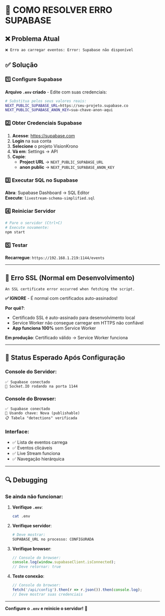 # 🔧 COMO RESOLVER ERRO SUPABASE

## ❌ Problema Atual

```
❌ Erro ao carregar eventos: Error: Supabase não disponível
```

## ✅ Solução

### 1️⃣ Configure Supabase

**Arquivo `.env` criado** - Edite com suas credenciais:

```bash
# Substitua pelos seus valores reais:
NEXT_PUBLIC_SUPABASE_URL=https://seu-projeto.supabase.co
NEXT_PUBLIC_SUPABASE_ANON_KEY=sua-chave-anon-aqui
```

### 2️⃣ Obter Credenciais Supabase

1. **Acesse**: https://supabase.com
2. **Login** na sua conta
3. **Selecione** o projeto VisionKrono
4. **Vá em**: Settings → API
5. **Copie**:
   - **Project URL** → `NEXT_PUBLIC_SUPABASE_URL`
   - **anon public** → `NEXT_PUBLIC_SUPABASE_ANON_KEY`

### 3️⃣ Executar SQL no Supabase

**Abra**: Supabase Dashboard → SQL Editor  
**Execute**: `livestream-schema-simplified.sql`

### 4️⃣ Reiniciar Servidor

```bash
# Pare o servidor (Ctrl+C)
# Execute novamente:
npm start
```

### 5️⃣ Testar

**Recarregue**: `https://192.168.1.219:1144/events`

---

## 🚨 Erro SSL (Normal em Desenvolvimento)

```
An SSL certificate error occurred when fetching the script.
```

**✅ IGNORE** - É normal com certificados auto-assinados!

**Por quê?**:
- Certificado SSL é auto-assinado para desenvolvimento local
- Service Worker não consegue carregar em HTTPS não confiável
- **App funciona 100%** sem Service Worker

**Em produção**: Certificado válido → Service Worker funciona

---

## 🎯 Status Esperado Após Configuração

### Console do Servidor:
```
✅ Supabase conectado
📡 Socket.IO rodando na porta 1144
```

### Console do Browser:
```
✅ Supabase conectado
🔑 Usando chave: Nova (publishable)
📋 Tabela "detections" verificada
```

### Interface:
- ✅ Lista de eventos carrega
- ✅ Eventos clicáveis
- ✅ Live Stream funciona
- ✅ Navegação hierárquica

---

## 🔍 Debugging

### Se ainda não funcionar:

1. **Verifique `.env`**:
   ```bash
   cat .env
   ```

2. **Verifique servidor**:
   ```bash
   # Deve mostrar:
   SUPABASE_URL no processo: CONFIGURADA
   ```

3. **Verifique browser**:
   ```javascript
   // Console do browser:
   console.log(window.supabaseClient.isConnected);
   // Deve retornar: true
   ```

4. **Teste conexão**:
   ```javascript
   // Console do browser:
   fetch('/api/config').then(r => r.json()).then(console.log);
   // Deve mostrar suas credenciais
   ```

---

**Configure o `.env` e reinicie o servidor!** 🚀
